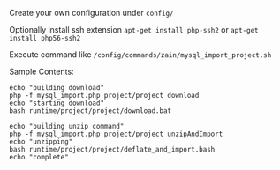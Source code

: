 Create your own configuration under `config/`

Optionally install ssh extension `apt-get install php-ssh2` or `apt-get install php56-ssh2`

Execute command like `/config/commands/zain/mysql_import_project.sh`

Sample Contents:

    echo "building download"
    php -f mysql_import.php project/project download
    echo "starting download"
    bash runtime/project/project/download.bat
    
    echo "building unzip command"
    php -f mysql_import.php project/project unzipAndImport
    echo "unzipping"
    bash runtime/project/project/deflate_and_import.bash
    echo "complete"